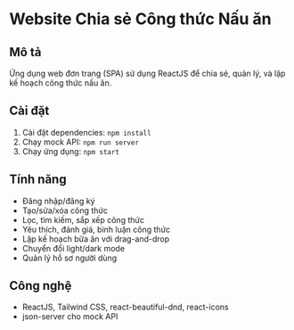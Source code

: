 # Website Chia sẻ Công thức Nấu ăn

## Mô tả
Ứng dụng web đơn trang (SPA) sử dụng ReactJS để chia sẻ, quản lý, và lập kế hoạch công thức nấu ăn.

## Cài đặt
1. Cài đặt dependencies: `npm install`
2. Chạy mock API: `npm run server`
3. Chạy ứng dụng: `npm start`

## Tính năng
- Đăng nhập/đăng ký
- Tạo/sửa/xóa công thức
- Lọc, tìm kiếm, sắp xếp công thức
- Yêu thích, đánh giá, bình luận công thức
- Lập kế hoạch bữa ăn với drag-and-drop
- Chuyển đổi light/dark mode
- Quản lý hồ sơ người dùng

## Công nghệ
- ReactJS, Tailwind CSS, react-beautiful-dnd, react-icons
- json-server cho mock API